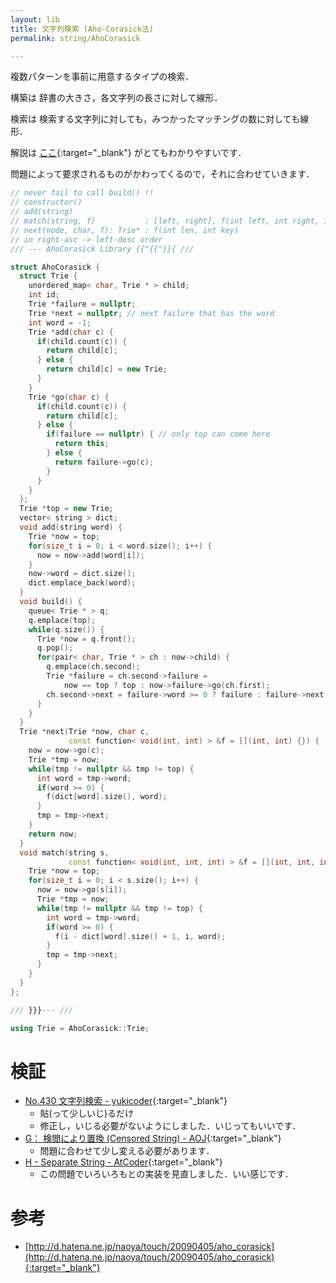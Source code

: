 ```yaml
---
layout: lib
title: 文字列検索 (Aho-Corasick法)
permalink: string/AhoCorasick

---
```



複数パターンを事前に用意するタイプの検索．


構築は 辞書の大きさ，各文字列の長さに対して線形．

検索は 検索する文字列に対しても，みつかったマッチングの数に対しても線形．

解説は [ここ](http://d.hatena.ne.jp/naoya/touch/20090405/aho_corasick){:target="_blank"} がとてもわかりやすいです．<!--_-->

問題によって要求されるものがかわってくるので，それに合わせていきます．


```cpp
// never fail to call build() !!
// constructor()
// add(string)
// match(string, f)           : [left, right], f(int left, int right, int key)
// next(node, char, f): Trie* : f(int len, int key)
// in right-asc -> left-desc order
/// --- AhoCorasick Library {{"{{"}}{ ///

struct AhoCorasick {
  struct Trie {
    unordered_map< char, Trie * > child;
    int id;
    Trie *failure = nullptr;
    Trie *next = nullptr; // next failure that has the word
    int word = -1;
    Trie *add(char c) {
      if(child.count(c)) {
        return child[c];
      } else {
        return child[c] = new Trie;
      }
    }
    Trie *go(char c) {
      if(child.count(c)) {
        return child[c];
      } else {
        if(failure == nullptr) { // only top can come here
          return this;
        } else {
          return failure->go(c);
        }
      }
    }
  };
  Trie *top = new Trie;
  vector< string > dict;
  void add(string word) {
    Trie *now = top;
    for(size_t i = 0; i < word.size(); i++) {
      now = now->add(word[i]);
    }
    now->word = dict.size();
    dict.emplace_back(word);
  }
  void build() {
    queue< Trie * > q;
    q.emplace(top);
    while(q.size()) {
      Trie *now = q.front();
      q.pop();
      for(pair< char, Trie * > ch : now->child) {
        q.emplace(ch.second);
        Trie *failure = ch.second->failure =
            now == top ? top : now->failure->go(ch.first);
        ch.second->next = failure->word >= 0 ? failure : failure->next;
      }
    }
  }
  Trie *next(Trie *now, char c,
             const function< void(int, int) > &f = [](int, int) {}) {
    now = now->go(c);
    Trie *tmp = now;
    while(tmp != nullptr && tmp != top) {
      int word = tmp->word;
      if(word >= 0) {
        f(dict[word].size(), word);
      }
      tmp = tmp->next;
    }
    return now;
  }
  void match(string s,
             const function< void(int, int, int) > &f = [](int, int, int) {}) {
    Trie *now = top;
    for(size_t i = 0; i < s.size(); i++) {
      now = now->go(s[i]);
      Trie *tmp = now;
      while(tmp != nullptr && tmp != top) {
        int word = tmp->word;
        if(word >= 0) {
          f(i - dict[word].size() + 1, i, word);
        }
        tmp = tmp->next;
      }
    }
  }
};

/// }}}--- ///

using Trie = AhoCorasick::Trie;
```


# 検証

* [No.430 文字列検索 - yukicoder](https://yukicoder.me/submissions/281765){:target="_blank"}<!--_-->
  * 貼(って少しいじ)るだけ
  * 修正し，いじる必要がないようにしました．いじってもいいです．
* [G： 検閲により置換 (Censored String) - AOJ](https://onlinejudge.u-aizu.ac.jp/status/users/luma/submissions/1/2873/judge/3116720/C++14){:target="_blank"}<!--_-->
  * 問題に合わせて少し変える必要があります．
* [H - Separate String - AtCoder](https://beta.atcoder.jp/contests/jag2017autumn/submissions/3107157){:target="_blank"}
  * この問題でいろいろもとの実装を見直しました．いい感じです．

# 参考

* [http://d.hatena.ne.jp/naoya/touch/20090405/aho_corasick](http://d.hatena.ne.jp/naoya/touch/20090405/aho_corasick){:target="_blank"}<!--_-->


